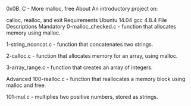0x0B. C - More malloc, free
About
An introductory project on:

calloc, realloc, and exit
Requirements
Ubuntu 14.04
gcc 4.8.4
File Descriptions
Mandatory
0-malloc_checked.c - function that allocates memory using malloc.

1-string_nconcat.c - function that concatenates two strings.

2-calloc.c - function that allocates memory for an array, using malloc.

3-array_range.c - function that creates an array of integers.

Advanced
100-realloc.c - function that reallocates a memory block using malloc and free.

101-mul.c - multiplies two positive numbers, stored as strings.